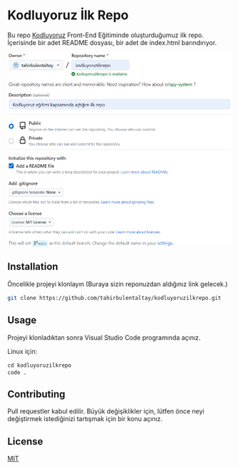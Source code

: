 # Kodluyoruz İlk Repo

Bu repo [Kodluyoruz](https://kodluyoruz.org) Front-End Eğitiminde oluşturduğumuz ilk repo. İçerisinde bir adet README dosyası, bir adet de index.html barındırıyor.

![github](figures/github.png)

## Installation

Öncelikle projeyi klonlayın (Buraya sizin reponuzdan aldığınız link gelecek.)

```bash
git clone https://github.com/tahirbulentaltay/kodluyoruzilkrepo.git

```

## Usage

Projeyi klonladıktan sonra Visual Studio Code programında açınız.

Linux için:

```Linux
cd kodluyoruzilkrepo
code .
```

## Contributing

Pull requestler kabul edilir. Büyük değişiklikler için, lütfen önce neyi değiştirmek istediğinizi tartışmak için bir konu açınız.

## License

[MIT](https://choosealicense.com/licenses/mit/)